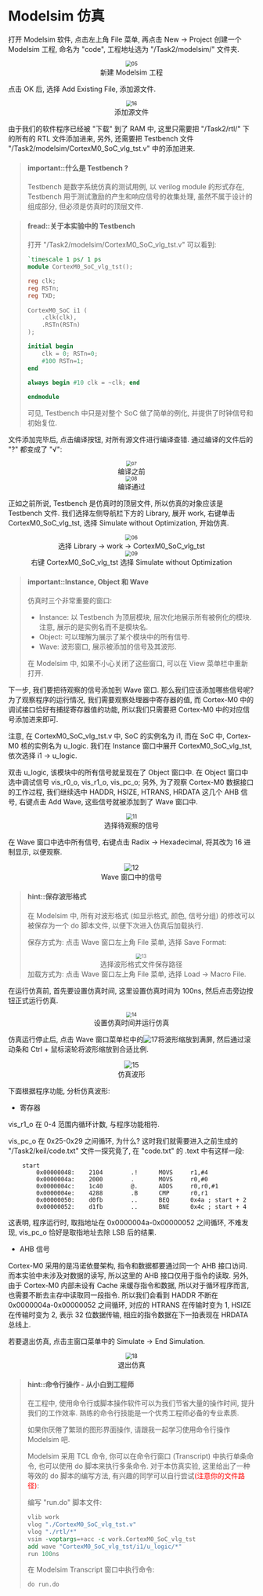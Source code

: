 # Modelsim 仿真

打开 Modelsim 软件, 点击左上角 File 菜单, 再点击 New -> Project 创建一个 Modelsim 工程, 命名为 "code", 工程地址选为 "/Task2/modelsim/" 文件夹.

<center><img src="/img/lab2/05.png" alt="05" style="zoom:75%;" /></center><center style="color:#0";>新建 Modelsim 工程</center> 

点击 OK 后, 选择 Add Existing File, 添加源文件.

<center><img src="/img/lab2/16.png" alt="16" style="zoom:75%;" /></center><center style="color:#0";>添加源文件</center> 

由于我们的软件程序已经被 "下载" 到了 RAM 中, 这里只需要把 "/Task2/rtl/" 下的所有的 RTL 文件添加进来, 另外, 还需要把 Testbench 文件 "/Task2/modelsim/CortexM0_SoC_vlg_tst.v" 中的添加进来.

<!-- -->
> #### important::什么是 Testbench ?
> Testbench 是数字系统仿真的测试用例, 以 verilog module 的形式存在, Testbench 用于测试激励的产生和响应信号的收集处理, 虽然不属于设计的组成部分, 但必须是仿真时的顶层文件.

<!-- -->
> #### fread::关于本实验中的 Testbench
> 打开 "/Task2/modelsim/CortexM0_SoC_vlg_tst.v" 可以看到:
> ```verilog
> `timescale 1 ps/ 1 ps
> module CortexM0_SoC_vlg_tst();
> 
> reg clk;
> reg RSTn;
> reg TXD;
>                         
> CortexM0_SoC i1 (
>     .clk(clk),
>     .RSTn(RSTn)
> );
> 
> initial begin                                                  
>     clk = 0; RSTn=0;
>     #100 RSTn=1;
> end  
>     
> always begin #10 clk = ~clk; end       
> 
> endmodule
> ```
> 可见, Testbench 中只是对整个 SoC 做了简单的例化, 并提供了时钟信号和初始复位.

文件添加完毕后, 点击编译按钮, 对所有源文件进行编译查错. 通过编译的文件后的 "?" 都变成了 "√":

<center><img src="/img/lab2/07.png" alt="07" style="zoom:65%;" /></center><center style="color:#0";>编译之前</center> 

<center><img src="/img/lab2/08.png" alt="08" style="zoom:69%;" /></center><center style="color:#0";>编译通过</center> 

正如之前所说, Testbench 是仿真时的顶层文件, 所以仿真的对象应该是 Testbench 文件. 我们选择左侧导航栏下方的 Library, 展开 work, 右键单击 CortexM0_SoC_vlg_tst, 选择 Simulate without Optimization, 开始仿真.

<center><img src="/img/lab2/06.png" alt="06" style="zoom:75%;" /></center><center style="color:#0";>选择 Library -> work -> CortexM0_SoC_vlg_tst</center> 

<center><img src="/img/lab2/09.png" alt="09" style="zoom:75%;" /></center><center style="color:#0";>右键 CortexM0_SoC_vlg_tst 选择 Simulate without Optimization</center> 

<!-- -->
> #### important::Instance, Object 和 Wave
> 仿真时三个非常重要的窗口:
> + Instance: 以 Testbench 为顶层模块, 层次化地展示所有被例化的模块. 注意, 展示的是实例名而不是模块名.
> + Object: 可以理解为展示了某个模块中的所有信号.
> + Wave: 波形窗口, 展示被添加的信号及其波形.
>
> 在 Modelsim 中, 如果不小心关闭了这些窗口, 可以在 View 菜单栏中重新打开.

下一步, 我们要把待观察的信号添加到 Wave 窗口. 那么我们应该添加哪些信号呢? 为了观察程序的运行情况, 我们需要观察处理器中寄存器的值, 而 Cortex-M0 中的调试接口恰好有捕捉寄存器值的功能, 所以我们只需要把 Cortex-M0 中的对应信号添加进来即可.

注意, 在 CortexM0_SoC_vlg_tst.v 中, SoC 的实例名为 i1, 而在 SoC 中, Cortex-M0 核的实例名为 u_logic. 我们在 Instance 窗口中展开 CortexM0_SoC_vlg_tst, 依次选择 i1 -> u_logic. 

双击 u_logic, 该模块中的所有信号就呈现在了 Object 窗口中. 在 Object 窗口中选中调试信号 vis_r0_o, vis_r1_o, vis_pc_o; 另外, 为了观察 Cortex-M0 数据接口的工作过程, 我们继续选中 HADDR, HSIZE, HTRANS, HRDATA 这几个 AHB 信号, 右键点击 Add Wave, 这些信号就被添加到了 Wave 窗口中.

<center><img src="/img/lab2/11.png" alt="11" style="zoom:80%;" /></center><center style="color:#0";>选择待观察的信号</center> 

在 Wave 窗口中选中所有信号, 右键点击 Radix -> Hexadecimal, 将其改为 16 进制显示, 以便观察.

<center><img src="/img/lab2/12.png" alt="12" style="zoom:100%;" /></center><center style="color:#0";>Wave 窗口中的信号</center> 

<!-- -->
> #### hint::保存波形格式
> 在 Modelsim 中, 所有对波形格式 (如显示格式, 颜色, 信号分组) 的修改可以被保存为一个 do 脚本文件, 以便下次进入仿真后加载执行. 
>
> 保存方式为: 点击 Wave 窗口左上角 File 菜单, 选择 Save Format:
> <center><img src="/img/lab2/13.png" alt="13" style="zoom:70%;" /></center><center style="color:#0";>选择波形格式文件保存路径</center> 
> 加载方式为: 点击 Wave 窗口左上角 File 菜单, 选择 Load -> Macro File.

在运行仿真前, 首先要设置仿真时间, 这里设置仿真时间为 100ns, 然后点击旁边按钮正式运行仿真.

<center><img src="/img/lab2/14.png" alt="14" style="zoom:70%;" /></center><center style="color:#0";>设置仿真时间并运行仿真</center> 

仿真运行停止后, 点击 Wave 窗口菜单栏中的<img src="/img/lab2/17.png" alt="17" style="zoom:100%;" />将波形缩放到满屏, 然后通过滚动条和 Ctrl + 鼠标滚轮将波形缩放到合适比例.

<center><img src="/img/lab2/15.png" alt="15" style="zoom:100%;" /></center><center style="color:#0";>仿真波形</center> 

下面根据程序功能, 分析仿真波形:

+ 寄存器

vis_r1_o 在 0-4 范围内循环计数, 与程序功能相符.

vis_pc_o 在 0x25-0x29 之间循环, 为什么? 这时我们就需要进入之前生成的 "/Task2/keil/code.txt" 文件一探究竟了, 在 "code.txt" 的 .text 中有这样一段:

```
    start
        0x00000048:    2104        .!      MOVS     r1,#4
        0x0000004a:    2000        .       MOVS     r0,#0
        0x0000004c:    1c40        @.      ADDS     r0,r0,#1
        0x0000004e:    4288        .B      CMP      r0,r1
        0x00000050:    d0fb        ..      BEQ      0x4a ; start + 2
        0x00000052:    d1fb        ..      BNE      0x4c ; start + 4
```

这表明, 程序运行时, 取指地址在 0x0000004a-0x00000052 之间循环, 不难发现, vis_pc_o 恰好是取指地址去除 LSB 后的结果.

+ AHB 信号

Cortex-M0 采用的是冯诺依曼架构, 指令和数据都要通过同一个 AHB 接口访问. 而本实验中未涉及对数据的读写, 所以这里的 AHB 接口仅用于指令的读取. 另外, 由于 Cortex-M0 内部未设有 Cache 来缓存指令和数据, 所以对于循环程序而言, 也需要不断去主存中读取同一段指令. 所以我们会看到 HADDR 不断在 0x0000004a-0x00000052 之间循环, 对应的 HTRANS 在传输时变为 1, HSIZE 在传输时变为 2, 表示 32 位数据传输, 相应的指令数据在下一拍表现在 HRDATA 总线上.

若要退出仿真, 点击主窗口菜单中的 Simulate -> End Simulation.

<center><img src="/img/lab2/18.png" alt="18" style="zoom:80%;" /></center><center style="color:#0";>退出仿真</center> 

<!-- -->
> #### hint::命令行操作 - 从小白到工程师
> 在工程中, 使用命令行或脚本操作软件可以为我们节省大量的操作时间, 提升我们的工作效率. 熟练的命令行技能是一个优秀工程师必备的专业素质.
>
> 如果你厌倦了繁琐的图形界面操作, 请跟我一起学习使用命令行操作 Modelsim 吧.
> 
> Modelsim 采用 TCL 命令, 你可以在命令行窗口 (Transcript) 中执行单条命令, 也可以使用 do 脚本来执行多条命令. 对于本仿真实验, 这里给出了一种等效的 do 脚本的编写方法, 有兴趣的同学可以自行尝试<font color="red">(注意你的文件路径)</font>:
>
> 编写 "run.do" 脚本文件:
> ```tcl
> vlib work 
> vlog "./CortexM0_SoC_vlg_tst.v" 
> vlog "./rtl/*"
> vsim -voptargs=+acc -c work.CortexM0_SoC_vlg_tst
> add wave "CortexM0_SoC_vlg_tst/i1/u_logic/*"
> run 100ns
> ```
>
> 在 Modelsim Transcript 窗口中执行命令:
> ```tcl
> do run.do
> ```
